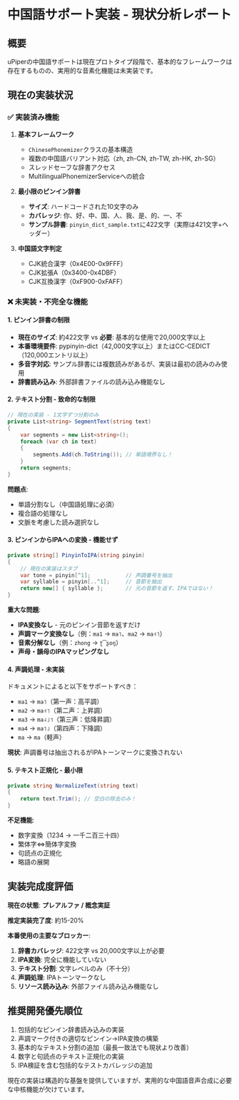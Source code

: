 # 中国語サポート実装 - 現状分析レポート

## 概要

uPiperの中国語サポートは現在プロトタイプ段階で、基本的なフレームワークは存在するものの、実用的な音素化機能は未実装です。

## 現在の実装状況

### ✅ 実装済み機能

1. **基本フレームワーク**
   - `ChinesePhonemizer`クラスの基本構造
   - 複数の中国語バリアント対応（zh, zh-CN, zh-TW, zh-HK, zh-SG）
   - スレッドセーフな辞書アクセス
   - MultilingualPhonemizerServiceへの統合

2. **最小限のピンイン辞書**
   - **サイズ**: ハードコードされた10文字のみ
   - **カバレッジ**: 你、好、中、国、人、我、是、的、一、不
   - **サンプル辞書**: `pinyin_dict_sample.txt`に422文字（実際は421文字+ヘッダー）

3. **中国語文字判定**
   - CJK統合漢字（0x4E00-0x9FFF）
   - CJK拡張A（0x3400-0x4DBF）
   - CJK互換漢字（0xF900-0xFAFF）

### ❌ 未実装・不完全な機能

#### 1. ピンイン辞書の制限
- **現在のサイズ**: 約422文字 vs **必要**: 基本的な使用で20,000文字以上
- **本番環境要件**: pypinyin-dict（42,000文字以上）またはCC-CEDICT（120,000エントリ以上）
- **多音字対応**: サンプル辞書には複数読みがあるが、実装は最初の読みのみ使用
- **辞書読み込み**: 外部辞書ファイルの読み込み機能なし

#### 2. テキスト分割 - 致命的な制限
```csharp
// 現在の実装 - 1文字ずつ分割のみ
private List<string> SegmentText(string text)
{
    var segments = new List<string>();
    foreach (var ch in text)
    {
        segments.Add(ch.ToString()); // 単語境界なし！
    }
    return segments;
}
```

**問題点**:
- 単語分割なし（中国語処理に必須）
- 複合語の処理なし
- 文脈を考慮した読み選択なし

#### 3. ピンインからIPAへの変換 - 機能せず
```csharp
private string[] PinyinToIPA(string pinyin)
{
    // 現在の実装はスタブ
    var tone = pinyin[^1];           // 声調番号を抽出
    var syllable = pinyin[..^1];     // 音節を抽出
    return new[] { syllable };       // 元の音節を返す、IPAではない！
}
```

**重大な問題**:
- **IPA変換なし** - 元のピンイン音節を返すだけ
- **声調マーク変換なし**（例：`ma1` → `ma˥`、`ma2` → `ma˧˥`）
- **音素分解なし**（例：`zhong` → `ʈ͡ʂoŋ`）
- **声母・韻母のIPAマッピングなし**

#### 4. 声調処理 - 未実装
ドキュメントによると以下をサポートすべき：
- `ma1` → `ma˥`（第一声：高平調）
- `ma2` → `ma˧˥`（第二声：上昇調）
- `ma3` → `ma˨˩˦`（第三声：低降昇調）
- `ma4` → `ma˥˩`（第四声：下降調）
- `ma` → `ma`（軽声）

**現状**: 声調番号は抽出されるがIPAトーンマークに変換されない

#### 5. テキスト正規化 - 最小限
```csharp
private string NormalizeText(string text)
{
    return text.Trim(); // 空白の除去のみ！
}
```

**不足機能**:
- 数字変換（1234 → 一千二百三十四）
- 繁体字⇔簡体字変換
- 句読点の正規化
- 略語の展開

## 実装完成度評価

**現在の状態**: **プレアルファ / 概念実証**

**推定実装完了度**: 約15-20%

**本番使用の主要なブロッカー**:
1. **辞書カバレッジ**: 422文字 vs 20,000文字以上が必要
2. **IPA変換**: 完全に機能していない
3. **テキスト分割**: 文字レベルのみ（不十分）
4. **声調処理**: IPAトーンマークなし
5. **リソース読み込み**: 外部ファイル読み込み機能なし

## 推奨開発優先順位

1. 包括的なピンイン辞書読み込みの実装
2. 声調マーク付きの適切なピンイン→IPA変換の構築
3. 基本的なテキスト分割の追加（最長一致法でも現状より改善）
4. 数字と句読点のテキスト正規化の実装
5. IPA検証を含む包括的なテストカバレッジの追加

現在の実装は構造的な基盤を提供していますが、実用的な中国語音声合成に必要な中核機能が欠けています。